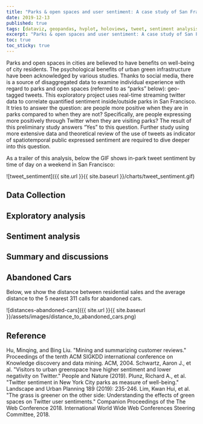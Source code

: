 ```yaml
---
title: "Parks & open spaces and user sentiment: A case study of San Francisco using Twitter data"
date: 2019-12-13
published: true
tags: [dataviz, geopandas, hvplot, holoviews, tweet, sentiment analysis, park, San Francisco]
excerpt: "Parks & open spaces and user sentiment: A case study of San Francisco using Twitter data"
toc: true
toc_sticky: true
---
```


Parks and open spaces in cities are believed to have benefits on well-being of city residents. The psychological benefits of urban green infrastructure have been acknowledged by various studies. Thanks to social media, there is a source of disaggregated data to examine individual experience with regard to parks and open spaces (referred to as “parks” below): geo-tagged tweets. This exploratory project uses real-time streaming twitter data to correlate quantified sentiment inside/outside parks in San Francisco. It tries to answer the question: are people more positive when they are in parks compared to when they are not? Specifically, are people expressing more positively through Twitter when they are visiting parks? The result of this preliminary study answers “Yes” to this question. Further study using more extensive data and theoretical review of the use of tweets as indicator of spatiotemporal public expressed sentiment are required to dive deeper into this question.

As a trailer of this analysis, below the GIF shows in-park tweet sentiment by time of day on a weekend in San Francisco:

![tweet_sentiment]({{ site.url }}{{ site.baseurl }}/charts/tweet_sentiment.gif)

## Data Collection



## Exploratory analysis

## Sentiment analysis

## Summary and discussions


## Abandoned Cars

Below, we show the distance between residential sales and the average distance to the 5 nearest 311 calls for abandoned cars.

![distances-abandoned-cars]({{ site.url }}{{ site.baseurl }}/assets/images/distance_to_abandoned_cars.png)

## Reference
Hu, Minqing, and Bing Liu. "Mining and summarizing customer reviews." Proceedings of the tenth ACM SIGKDD international conference on Knowledge discovery and data mining. ACM, 2004.
Schwartz, Aaron J., et al. "Visitors to urban greenspace have higher sentiment and lower negativity on Twitter." People and Nature (2019).
Plunz, Richard A., et al. "Twitter sentiment in New York City parks as measure of well-being." Landscape and Urban Planning 189 (2019): 235-246.
Lim, Kwan Hui, et al. "The grass is greener on the other side: Understanding the effects of green spaces on Twitter user sentiments." Companion Proceedings of the The Web Conference 2018. International World Wide Web Conferences Steering Committee, 2018.

